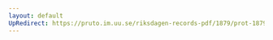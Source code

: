 ```yaml
---
layout: default
UpRedirect: https://pruto.im.uu.se/riksdagen-records-pdf/1879/prot-1879--fk--001/prot-1879--fk--001_006.pdf
---
```

